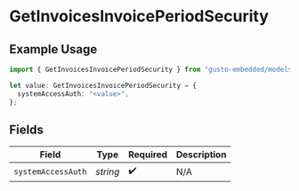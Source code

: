 # GetInvoicesInvoicePeriodSecurity

## Example Usage

```typescript
import { GetInvoicesInvoicePeriodSecurity } from "gusto-embedded/models/operations";

let value: GetInvoicesInvoicePeriodSecurity = {
  systemAccessAuth: "<value>",
};
```

## Fields

| Field              | Type               | Required           | Description        |
| ------------------ | ------------------ | ------------------ | ------------------ |
| `systemAccessAuth` | *string*           | :heavy_check_mark: | N/A                |